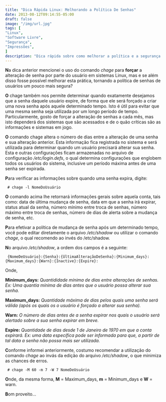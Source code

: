 ```yaml
---
title: "Dica Rápida Linux: Melhorando a Política De Senhas"
date: 2013-08-12T09:14:55-05:00
draft: false
image: "/img/url.jpg"
tags: [
"Linux",
"Software Livre",
"Segurança",
"Impressões",
]
description: "Dica rápida sobre como melhorar a política e a segurança de senhas de usuários no Linux."
---
```

**N**a dica anterior mencionei o uso do comando *chage* para **forçar** a alteração de senha por parte do usuário em sistemas Linux, mas e se além disso fosse possível melhorar esta prática, tornando a política de senhas de usuários um pouco mais segura?

**O** chage também nos permite determinar quando exatamente desejamos que a senha daquele usuário expire, de forma que ele será forçado a criar uma nova senha após aquele determinado tempo. Isto é útil para evitar que uma mesma senha seja utilizada por um longo período de tempo. Particularmente, gosto de forçar a alteração de senhas a cada mês, mas isto dependerá dos sistemas que são acessados e de o quão críticas são as informações e sistemas em jogo.

**O** comando chage altera o número de dias entre a alteração de uma senha e sua alteração anterior. Esta informação fica registrada no sistema e será utilizada para determinar quando um usuário precisará alterar sua senha. Esta e outras configurações ficam armazenadas no arquivo de configuração */etc/login.defs*, o qual determina configurações que englobem todos os usuários do sistema, inclusive um período máxima antes de uma senha ser expirada.

**P**ara verificar as informações sobre quando uma senha expira, digite:

```
 # chage -l NomeDoUsuário
```

**O** comando acima lhe retornará informações gerais sobre aquela conta, tais como: data de última mudança de senha, data em que a senha irá expirar, status atual da senha, número mínimo entre troca de senhas, número máximo entre troca de senhas, número de dias de alerta sobre a mudança de senha, etc.

**P**ara efetivar a política de mudança de senha após um determinado tempo, você pode editar diretamente o arquivo */etc/shadow* ou utilizar o comando *chage*, o qual recomendo ao invés do /etc/shadow.

**N**o arquivo */etc/shadow*, a ordem dos campos é a seguinte:

```
 {NomeDeUsuário}:{Senha}:{ÚltimaAlteraçãoDeSenha}:{Minimum_days}:{Maximum_days}:{Warn}:{Inactive}:{Expire}:
```

Onde,

**Minimum_days:** *Quantididade mínima de dias entre alterações de senhas. Ex: Uma quantia mínima de dias antes que o usuário possa alterar sua senha.*

**Maximum_days:** *Quantidade máxima de dias pelos quais uma senha será válida (após os quais os o usuário é forçado a alterar sua senha).*

**Warn:** *O número de dias antes de a senha expirar nos quais o usuário será alertado sobre a sua senha expirar em breve.*

**Expire:** *Quantidade de dias desde 1 de Janeiro de 1970 em que a conta expirará. Ex: uma data específica pode ser informada para que, a partir de tal data a senha não possa mais ser utilizada.*

**C**onforme informei anteriormente, costumo recomendar a utilização do comando *chage* ao invás da edição do arquivo */etc/shadow*, o que minimiza as chances de erros.

```
 # chage -M 60 -m 7 -W 7 NomeDeUsuário
```

**O**nde, da mesma forma, **M** = Maximum_days, **m** = Minimum_days e **W** = warn.

**B**om proveito...
